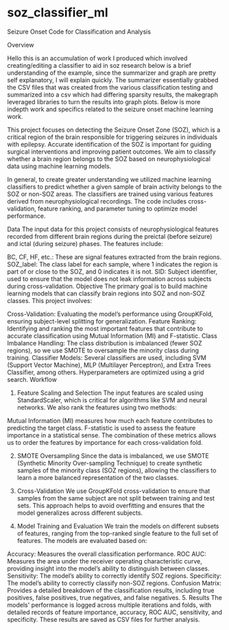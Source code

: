 # soz_classifier_ml
Seizure Onset Code for Classification and Analysis

Overview

Hello this is an accumulation of work I produced which involved creating/editing a classifier to aid in soz research below is a brief understanding of the example, since the summarizer and graph are pretty self explanatory, I will explain 
quickly. The summarizer essentially grabbed the CSV files that was created from the various classification testing and summarized into a csv which had differing sparsity results, the makegraph leveraged libraries to turn the results into graph plots. Below is more indepth work and specifics related to the seizure onset machine learning work.

This project focuses on detecting the Seizure Onset Zone (SOZ), which is a critical region of the brain responsible for triggering seizures in individuals with epilepsy. Accurate identification of the SOZ is important for guiding surgical interventions and improving patient outcomes. We aim to classify whether a brain region belongs to the SOZ based on neurophysiological data using machine learning models.

In general, to create greater understanding we utilized machine learning classifiers to predict whether a given sample of brain activity belongs to the SOZ or non-SOZ areas. The classifiers are trained using various features derived from neurophysiological recordings. The code includes cross-validation, feature ranking, and parameter tuning to optimize model performance.

Data
The input data for this project consists of neurophysiological features recorded from different brain regions during the preictal (before seizure) and ictal (during seizure) phases. The features include:

BC, CF, HF, etc.: These are signal features extracted from the brain regions.
SOZ_label: The class label for each sample, where 1 indicates the region is part of or close to the SOZ, and 0 indicates it is not.
SID: Subject identifier, used to ensure that the model does not leak information across subjects during cross-validation.
Objective
The primary goal is to build machine learning models that can classify brain regions into SOZ and non-SOZ classes. This project involves:

Cross-Validation: Evaluating the model’s performance using GroupKFold, ensuring subject-level splitting for generalization.
Feature Ranking: Identifying and ranking the most important features that contribute to accurate classification using Mutual Information (MI) and F-statistic.
Class Imbalance Handling: The class distribution is imbalanced (fewer SOZ regions), so we use SMOTE to oversample the minority class during training.
Classifier Models: Several classifiers are used, including SVM (Support Vector Machine), MLP (Multilayer Perceptron), and Extra Trees Classifier, among others. Hyperparameters are optimized using a grid search.
Workflow
1. Feature Scaling and Selection
The input features are scaled using StandardScaler, which is critical for algorithms like SVM and neural networks. We also rank the features using two methods:

Mutual Information (MI) measures how much each feature contributes to predicting the target class.
F-statistic is used to assess the feature importance in a statistical sense.
The combination of these metrics allows us to order the features by importance for each cross-validation fold.

2. SMOTE Oversampling
Since the data is imbalanced, we use SMOTE (Synthetic Minority Over-sampling Technique) to create synthetic samples of the minority class (SOZ regions), allowing the classifiers to learn a more balanced representation of the two classes.

3. Cross-Validation
We use GroupKFold cross-validation to ensure that samples from the same subject are not split between training and test sets. This approach helps to avoid overfitting and ensures that the model generalizes across different subjects.

4. Model Training and Evaluation
We train the models on different subsets of features, ranging from the top-ranked single feature to the full set of features. The models are evaluated based on:

Accuracy: Measures the overall classification performance.
ROC AUC: Measures the area under the receiver operating characteristic curve, providing insight into the model’s ability to distinguish between classes.
Sensitivity: The model’s ability to correctly identify SOZ regions.
Specificity: The model’s ability to correctly classify non-SOZ regions.
Confusion Matrix: Provides a detailed breakdown of the classification results, including true positives, false positives, true negatives, and false negatives.
5. Results
The models' performance is logged across multiple iterations and folds, with detailed records of feature importance, accuracy, ROC AUC, sensitivity, and specificity. These results are saved as CSV files for further analysis.
